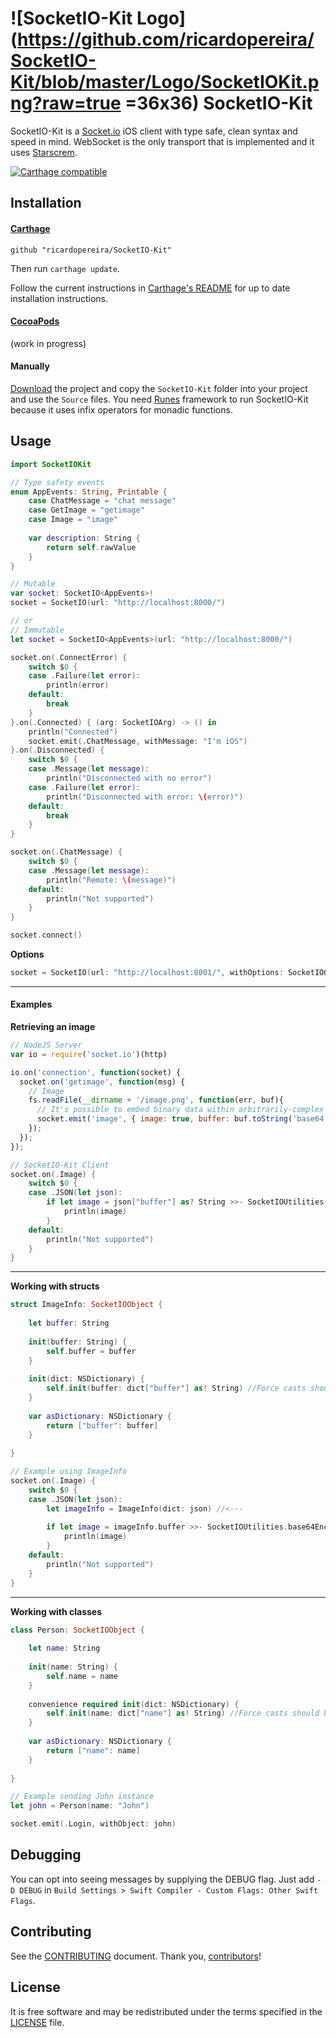 # ![SocketIO-Kit Logo](https://github.com/ricardopereira/SocketIO-Kit/blob/master/Logo/SocketIOKit.png?raw=true =36x36) SocketIO-Kit

SocketIO-Kit is a [Socket.io](http://socket.io) iOS client with type safe, clean syntax and speed in mind. WebSocket is the only transport that is implemented and it uses [Starscrem](https://github.com/daltoniam/Starscream).

[![Carthage compatible](https://img.shields.io/badge/Carthage-compatible-4BC51D.svg?style=flat)](https://github.com/Carthage/Carthage)

## Installation

#### [Carthage]

[Carthage]: https://github.com/Carthage/Carthage

```
github "ricardopereira/SocketIO-Kit"
```

Then run `carthage update`.

Follow the current instructions in [Carthage's README][carthage-installation]
for up to date installation instructions.

[carthage-installation]: https://github.com/Carthage/Carthage#adding-frameworks-to-an-application

#### [CocoaPods]

[CocoaPods]: http://cocoapods.org

(work in progress)

#### Manually

[Download](https://github.com/ricardopereira/SocketIO-Kit/archive/master.zip) the project and copy the `SocketIO-Kit` folder into your project and use the `Source` files. You need [Runes] framework to run SocketIO-Kit because it uses infix operators for monadic functions.

[Runes]: https://github.com/thoughtbot/Runes

## Usage

```swift
import SocketIOKit

// Type safety events
enum AppEvents: String, Printable {
    case ChatMessage = "chat message"
    case GetImage = "getimage"
    case Image = "image"
    
    var description: String {
        return self.rawValue
    }
}

// Mutable
var socket: SocketIO<AppEvents>!
socket = SocketIO(url: "http://localhost:8000/")

// or 
// Immutable
let socket = SocketIO<AppEvents>(url: "http://localhost:8000/")

socket.on(.ConnectError) {
    switch $0 {
    case .Failure(let error):
        println(error)
    default:
        break
    }
}.on(.Connected) { (arg: SocketIOArg) -> () in
    println("Connected")
    socket.emit(.ChatMessage, withMessage: "I'm iOS")
}.on(.Disconnected) {
    switch $0 {
    case .Message(let message):
        println("Disconnected with no error")
    case .Failure(let error):
        println("Disconnected with error: \(error)")
    default:
        break
    }
}

socket.on(.ChatMessage) {
    switch $0 {
    case .Message(let message):
        println("Remote: \(message)")
    default:
        println("Not supported")
    }
}

socket.connect()
```

**Options**

```swift
socket = SocketIO(url: "http://localhost:8001/", withOptions: SocketIOOptions().namespace("/gallery"))
```

----

#### Examples

**Retrieving an image**

```js
// NodeJS Server
var io = require('socket.io')(http)

io.on('connection', function(socket) {
  socket.on('getimage', function(msg) {
    // Image
    fs.readFile(__dirname + '/image.png', function(err, buf){
      // It's possible to embed binary data within arbitrarily-complex objects
      socket.emit('image', { image: true, buffer: buf.toString('base64') });
    });
  });
});
```

```swift
// SocketIO-Kit Client
socket.on(.Image) {
    switch $0 {
    case .JSON(let json):
        if let image = json["buffer"] as? String >>- SocketIOUtilities.base64EncodedStringToUIImage {
            println(image)
        }
    default:
        println("Not supported")
    }
}
```

----

**Working with structs**

```swift
struct ImageInfo: SocketIOObject {
    
    let buffer: String
    
    init(buffer: String) {
        self.buffer = buffer
    }
    
    init(dict: NSDictionary) {
        self.init(buffer: dict["buffer"] as! String) //Force casts should be avoided!
    }
    
    var asDictionary: NSDictionary {
        return ["buffer": buffer]
    }
    
}
```

```swift
// Example using ImageInfo
socket.on(.Image) {
    switch $0 {
    case .JSON(let json):
        let imageInfo = ImageInfo(dict: json) //<---
        
        if let image = imageInfo.buffer >>- SocketIOUtilities.base64EncodedStringToUIImage {
            println(image)
        }
    default:
        println("Not supported")
    }
}
```

----

**Working with classes**

```swift
class Person: SocketIOObject {
    
    let name: String
    
    init(name: String) {
        self.name = name
    }
    
    convenience required init(dict: NSDictionary) {
        self.init(name: dict["name"] as! String) //Force casts should be avoided!
    }
    
    var asDictionary: NSDictionary {
        return ["name": name]
    }
    
}
```

```swift
// Example sending John instance
let john = Person(name: "John")

socket.emit(.Login, withObject: john)
```

## Debugging

You can opt into seeing messages by supplying the DEBUG flag. Just add `-D DEBUG` in `Build Settings > Swift Compiler - Custom Flags: Other Swift Flags`.

## Contributing

See the [CONTRIBUTING] document. Thank you, [contributors]!

[CONTRIBUTING]: CONTRIBUTING.md
[contributors]: https://github.com/ricardopereira/SocketIO-Kit/graphs/contributors

## License

It is free software and may be redistributed under the terms specified in the [LICENSE] file.

[LICENSE]: /LICENSE
